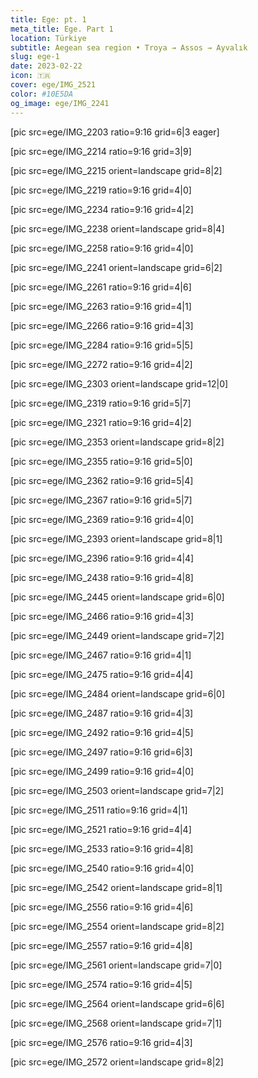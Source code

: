 ```yaml
---
title: Ege: pt. 1
meta_title: Ege. Part 1
location: Türkiye
subtitle: Aegean sea region • Troya → Assos → Ayvalık 
slug: ege-1
date: 2023-02-22
icon: 🇹🇷
cover: ege/IMG_2521
color: #10E5DA
og_image: ege/IMG_2241
---
```


[pic src=ege/IMG_2203 ratio=9:16 grid=6|3 eager]

[pic src=ege/IMG_2214 ratio=9:16 grid=3|9]

[pic src=ege/IMG_2215 orient=landscape grid=8|2]

[pic src=ege/IMG_2219 ratio=9:16 grid=4|0]

[pic src=ege/IMG_2234 ratio=9:16 grid=4|2]

[pic src=ege/IMG_2238 orient=landscape grid=8|4]

[pic src=ege/IMG_2258 ratio=9:16 grid=4|0]

[pic src=ege/IMG_2241 orient=landscape grid=6|2]

[pic src=ege/IMG_2261 ratio=9:16 grid=4|6]

[pic src=ege/IMG_2263 ratio=9:16 grid=4|1]

[pic src=ege/IMG_2266 ratio=9:16 grid=4|3]

[pic src=ege/IMG_2284 ratio=9:16 grid=5|5]

[pic src=ege/IMG_2272 ratio=9:16 grid=4|2]

[pic src=ege/IMG_2303 orient=landscape grid=12|0]

[pic src=ege/IMG_2319 ratio=9:16 grid=5|7]

[pic src=ege/IMG_2321 ratio=9:16 grid=4|2]

[pic src=ege/IMG_2353 orient=landscape grid=8|2]

[pic src=ege/IMG_2355 ratio=9:16 grid=5|0]

[pic src=ege/IMG_2362 ratio=9:16 grid=5|4]

[pic src=ege/IMG_2367 ratio=9:16 grid=5|7]

[pic src=ege/IMG_2369 ratio=9:16 grid=4|0]

[pic src=ege/IMG_2393 orient=landscape grid=8|1]

[pic src=ege/IMG_2396 ratio=9:16 grid=4|4]

[pic src=ege/IMG_2438 ratio=9:16 grid=4|8]

[pic src=ege/IMG_2445 orient=landscape grid=6|0]

[pic src=ege/IMG_2466 ratio=9:16 grid=4|3]

[pic src=ege/IMG_2449 orient=landscape grid=7|2]

[pic src=ege/IMG_2467 ratio=9:16 grid=4|1]

[pic src=ege/IMG_2475 ratio=9:16 grid=4|4]

[pic src=ege/IMG_2484 orient=landscape grid=6|0]

[pic src=ege/IMG_2487 ratio=9:16 grid=4|3]

[pic src=ege/IMG_2492 ratio=9:16 grid=4|5]

[pic src=ege/IMG_2497 ratio=9:16 grid=6|3]

[pic src=ege/IMG_2499 ratio=9:16 grid=4|0]

[pic src=ege/IMG_2503 orient=landscape grid=7|2]

[pic src=ege/IMG_2511 ratio=9:16 grid=4|1]

[pic src=ege/IMG_2521 ratio=9:16 grid=4|4]

[pic src=ege/IMG_2533 ratio=9:16 grid=4|8]

[pic src=ege/IMG_2540 ratio=9:16 grid=4|0]

[pic src=ege/IMG_2542 orient=landscape grid=8|1]

[pic src=ege/IMG_2556 ratio=9:16 grid=4|6]

[pic src=ege/IMG_2554 orient=landscape grid=8|2]

[pic src=ege/IMG_2557 ratio=9:16 grid=4|8]

[pic src=ege/IMG_2561 orient=landscape grid=7|0]

[pic src=ege/IMG_2574 ratio=9:16 grid=4|5]

[pic src=ege/IMG_2564 orient=landscape grid=6|6]

[pic src=ege/IMG_2568 orient=landscape grid=7|1]

[pic src=ege/IMG_2576 ratio=9:16 grid=4|3]

[pic src=ege/IMG_2572 orient=landscape grid=8|2]

